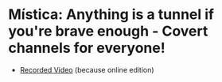 # Mística: Anything is a tunnel if you're brave enough - Covert channels for everyone!

- [Recorded Video](https://drive.google.com/file/d/1SIzB2_Cz8bEW89ObSHY7BiM4m9-9YMYD/view?usp=sharing) (because online edition)
